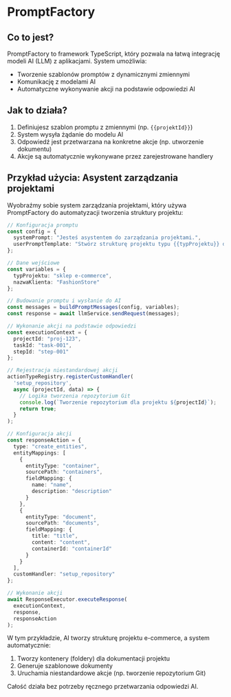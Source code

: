 # PromptFactory

## Co to jest?

PromptFactory to framework TypeScript, który pozwala na łatwą integrację modeli AI (LLM) z aplikacjami. System umożliwia:

- Tworzenie szablonów promptów z dynamicznymi zmiennymi
- Komunikację z modelami AI
- Automatyczne wykonywanie akcji na podstawie odpowiedzi AI

## Jak to działa?

1. Definiujesz szablon promptu z zmiennymi (np. `{{projektId}}`)
2. System wysyła żądanie do modelu AI
3. Odpowiedź jest przetwarzana na konkretne akcje (np. utworzenie dokumentu)
4. Akcje są automatycznie wykonywane przez zarejestrowane handlery

## Przykład użycia: Asystent zarządzania projektami

Wyobraźmy sobie system zarządzania projektami, który używa PromptFactory do automatyzacji tworzenia struktury projektu:

```typescript
// Konfiguracja promptu
const config = {
  systemPrompt: "Jesteś asystentem do zarządzania projektami.",
  userPromptTemplate: "Stwórz strukturę projektu typu {{typProjektu}} dla klienta {{nazwaKlienta}}."
};

// Dane wejściowe
const variables = {
  typProjektu: "sklep e-commerce",
  nazwaKlienta: "FashionStore"
};

// Budowanie promptu i wysłanie do AI
const messages = buildPromptMessages(config, variables);
const response = await llmService.sendRequest(messages);

// Wykonanie akcji na podstawie odpowiedzi
const executionContext = {
  projectId: "proj-123",
  taskId: "task-001",
  stepId: "step-001"
};

// Rejestracja niestandardowej akcji
actionTypeRegistry.registerCustomHandler(
  'setup_repository',
  async (projectId, data) => {
    // Logika tworzenia repozytorium Git
    console.log(`Tworzenie repozytorium dla projektu ${projectId}`);
    return true;
  }
);

// Konfiguracja akcji
const responseAction = {
  type: "create_entities",
  entityMappings: [
    {
      entityType: "container",
      sourcePath: "containers",
      fieldMapping: {
        name: "name",
        description: "description"
      }
    },
    {
      entityType: "document",
      sourcePath: "documents",
      fieldMapping: {
        title: "title",
        content: "content",
        containerId: "containerId"
      }
    }
  ],
  customHandler: "setup_repository"
};

// Wykonanie akcji
await ResponseExecutor.executeResponse(
  executionContext,
  response,
  responseAction
);
```

W tym przykładzie, AI tworzy strukturę projektu e-commerce, a system automatycznie:
1. Tworzy kontenery (foldery) dla dokumentacji projektu
2. Generuje szablonowe dokumenty 
3. Uruchamia niestandardowe akcje (np. tworzenie repozytorium Git)

Całość działa bez potrzeby ręcznego przetwarzania odpowiedzi AI.